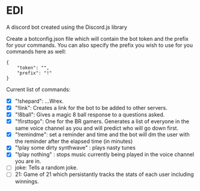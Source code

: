 # EDI
A discord bot created using the Discord.js library

Create a botconfig.json file which will contain the bot token and the prefix for your commands. You can also specify the prefix you wish to use for you commands here as well:

```
{
    "token": "",
    "prefix": "!"
}
```

Current list of commands:


- [x] "!shepard":   ...Wrex.
- [x] "!link": Creates a link for the bot to be added to other servers.
- [x] "!8ball": Gives a magic 8 ball response to a questions asked.
- [x] "!firsttogo": One for the BR gamers. Generates a list of everyone in the same voice channel as you and will predict who will go down first.
- [x] "!remindme": set a reminder and time and the bot will dm the user with the reminder after the elapsed time (in minutes)
- [x] "!play some dirty synthwave" : plays nasty tunes 
- [x] "!play nothing" : stops music currently being played in the voice channel you are in.
- [ ] joke: Tells a random joke.
- [ ] 21: Game of 21 which persistantly tracks the stats of each user including winnings. 

